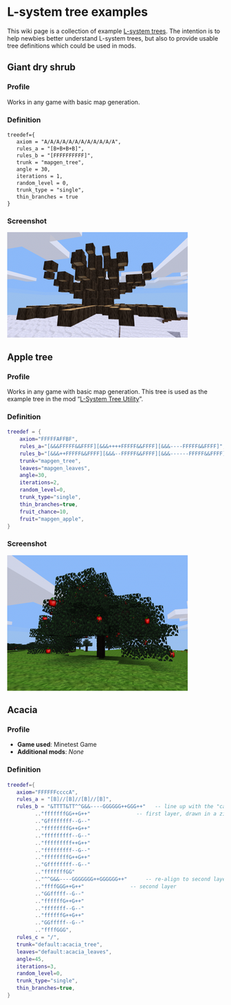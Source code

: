 # L-system tree examples
This wiki page is a collection of example [L-system trees](/Introduction_to_L-system_trees "Introduction to L-system trees"). The intention is to help newbies better understand L-system trees, but also to provide usable tree definitions which could be used in mods.

Giant dry shrub
---------------

### Profile

Works in any game with basic map generation.

### Definition

```
treedef={
   axiom = "A/A/A/A/A/A/A/A/A/A/A/A",
   rules_a = "[B+B+B+B]",
   rules_b = "[FFFFFFFFFF]",
   trunk = "mapgen_tree",
   angle = 30,
   iterations = 1,
   random_level = 0,
   trunk_type = "single",
   thin_branches = true
}

```


### Screenshot

[![Giant Dry Shrub.png](/images/420px-Giant_Dry_Shrub.png)](/images/420px-Giant_Dry_Shrub.png)

Apple tree
----------

### Profile

Works in any game with basic map generation. This tree is used as the example tree in the mod “[L-System Tree Utility](https://forum.minetest.net/viewtopic.php?f=11&t=9458)”.

### Definition

```lua
treedef = {
	axiom="FFFFFAFFBF",
	rules_a="[&&&FFFFF&&FFFF][&&&++++FFFFF&&FFFF][&&&----FFFFF&&FFFF]",
	rules_b="[&&&++FFFFF&&FFFF][&&&--FFFFF&&FFFF][&&&------FFFFF&&FFFF]",
	trunk="mapgen_tree",
	leaves="mapgen_leaves",
	angle=30,
	iterations=2,
	random_level=0,
	trunk_type="single",
	thin_branches=true,
	fruit_chance=10,
	fruit="mapgen_apple",
}

```


### Screenshot

[![Apple Tree.png](/images/420px-Apple_Tree.png)](/images/420px-Apple_Tree.png)

Acacia
------

### Profile

* **Game used**: Minetest Game
* **Additional mods**: _None_

### Definition

```lua
treedef={
   axiom="FFFFFFccccA",
   rules_a = "[B]//[B]//[B]//[B]",
   rules_b = "&TTTT&TT^^G&&----GGGGGG++GGG++"   -- line up with the "canvas" edge
         .."fffffffGG++G++"               -- first layer, drawn in a zig-zag raster pattern
         .."Gffffffff--G--"
         .."ffffffffG++G++"
         .."fffffffff--G--"
         .."fffffffff++G++"
         .."fffffffff--G--"
         .."ffffffffG++G++"
         .."Gffffffff--G--"
         .."fffffffGG"
         .."^^G&&----GGGGGGG++GGGGGG++"      -- re-align to second layer canvas edge
         .."ffffGGG++G++"               -- second layer
         .."GGfffff--G--"
         .."ffffffG++G++"
         .."fffffff--G--"
         .."ffffffG++G++"
         .."GGfffff--G--"
         .."ffffGGG",
   rules_c = "/",
   trunk="default:acacia_tree",
   leaves="default:acacia_leaves",
   angle=45,
   iterations=3,
   random_level=0,
   trunk_type="single",
   thin_branches=true,
}

```
